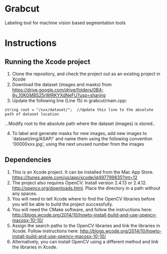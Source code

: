 # Grabcut
Labeling tool for machine vision based segmentation tools


# Instructions
## Running the Xcode project

1. Clone the repository, and check the project out as an existing project in Xcode
2. Download the dataset (images and masks) from https://drive.google.com/drive/folders/0B4-8y_10KGM8S25rWlRKYXdNeFU?usp=sharing
3. Update the following line (Line 15) in grabcut/main.cpp:

```
string root = "/xxx/dataset/";	//Update this line to the absolute path of dataset location
```
...Modify root to the absolute path where the dataset (images) is stored..

4. To label and generate masks for new images, add new images to 'dataset/img/ASAP/' and name them using the following convention '00000xxx.jpg', using the next unused number from the images

## Dependencies
1. This is an Xcode project. It can be installed from the Mac App Store. https://itunes.apple.com/us/app/xcode/id497799835?mt=12
2. The project also requires OpenCV. Install version 2.4.13 or 2.4.12. http://opencv.org/downloads.html. Place the directory in a path without any spaces.
3. You will need to tell Xcode where to find the OpenCV libraries before you will be able to build the project successfully. 
4. You will need the CMake software, and follow the instructions here: http://blogs.wcode.org/2014/10/howto-install-build-and-use-opencv-macosx-10-10/
5. Assign the search paths to the OpenCV libraries and link the libraries in Xcode. Follow instructions here: http://blogs.wcode.org/2014/10/howto-install-build-and-use-opencv-macosx-10-10/
6. Alternatively, you can install OpenCV using a different method and link the libraries in Xcode. 


